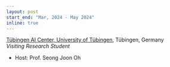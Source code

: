 ```yaml
---
layout: post
start_end: "Mar, 2024 - May 2024"
inline: true
---
```


[Tübingen AI Center, University of Tübingen](https://tuebingen.ai/), Tübingen, Germany \
*Visiting Research Student*
- Host: Prof. Seong Joon Oh
